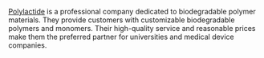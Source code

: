 [Polylactide](https://polylactide.com/) is a professional company dedicated to biodegradable polymer materials. They provide customers with customizable biodegradable polymers and monomers. Their high-quality service and reasonable prices make them the preferred partner for universities and medical device companies.

